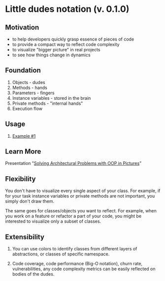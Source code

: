 # Little dudes notation (v. 0.1.0)

## Motivation

- to help developers quickly grasp essence of pieces of code
- to provide a compact way to reflect code complexity
- to visualize "bigger picture" in real projects
- to see how things change in dynamics 

## Foundation

1. Objects - dudes
2. Methods - hands
3. Parameters - fingers
4. Instance variables - stored in the brain
5. Private methods - "internal hands"
6. Execution flow

## Usage

1. [Example #1](https://github.com/inem/little-dudes-notation/blob/master/deconstruct-sandi-metz-talk.md)


## Learn More

Presentation "[Solving Architectural Problems with OOP in Pictures](https://speakerdeck.com/inem/solving-architectural-problems-with-oop-in-pictures)" 

## Flexibility

You don't have to visualize every single aspect of your class. For example, if for your task instance variables or private methods are not important, you simply don't draw them.

The same goes for classes/objects you want to reflect. For example, when you work on a feature or refactor a part of your code, you might be interested to visualize only a subset of classes.

## Extensibility

1. You can use colors to identify classes from different layers of abstractions, or classes of specific namespace.

2. Code coverage, code performance (Big-O notation), churn rate, vulnerabilities, any code complexity metrics can be easily reflected on bodies of the dudes.

